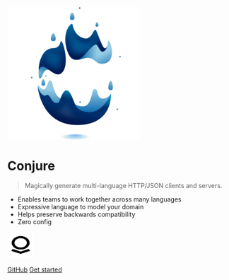 <img src="docs/media/conjure.svg" alt="Conjure logo" height="300" width="300">

<h1>Conjure</h1>

> Magically generate multi-language HTTP/JSON clients and servers.

- Enables teams to work together across many languages
- Expressive language to model your domain
- Helps preserve backwards compatibility
- Zero config

<img src="docs/media/palantir-logo.svg" alt="Palantir logo" height="60" width="60" id="palantir-logo">

[GitHub](https://github.com/palantir/conjure/)
[Get started](#conjure)
